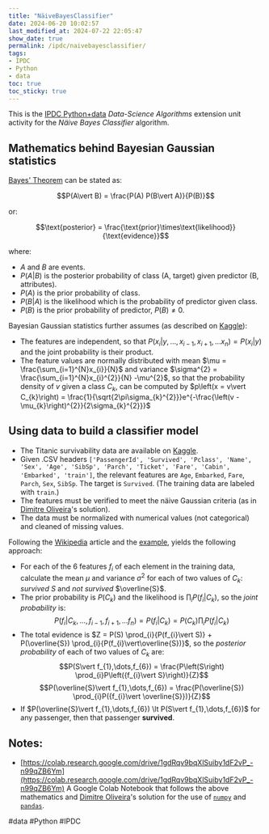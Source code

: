 ```yaml
---
title: "NäiveBayesClassifier"
date: 2024-06-20 10:02:57
last_modified_at: 2024-07-22 22:05:47
show_date: true
permalink: /ipdc/naivebayesclassifier/
tags:
- IPDC
- Python
- data
toc: true
toc_sticky: true
---
```

This is the [IPDC Python+data](https://sites.google.com/edc.org/ipdc/python-data) *Data-Science Algorithms* extension unit activity for the *Näive Bayes Classifier* algorithm.

## Mathematics behind Bayesian Gaussian statistics

[Bayes' Theorem](https://en.wikipedia.org/wiki/Bayes'_theorem#Statement_of_theorem) can be stated as:

$$P(A\vert B) = \frac{P(A) P(B\vert A)}{P(B)}$$

or:

$$\text{posterior} = \frac{\text{prior}\times\text{likelihood}}{\text{evidence}}$$

where:

- $A$ and $B$ are events.
- $P(A\vert B)$ is the posterior probability of class (A, target) given predictor (B, attributes).
- $P(A)$ is the prior probability of class.
- $P(B\vert A)$ is the likelihood which is the probability of predictor given class.
- $P(B)$ is the prior probability of predictor, $P(B)\ne0$.

Bayesian Gaussian statistics further assumes (as described on [Kaggle](https://www.kaggle.com/code/dimitreoliveira/naive-bayes-probabilistic-ml-titanic-survival)):

- The features are independent, so that $P\left(x_{i}\vert y, \dots, x_{i-1}, x_{i+1}, \dots x_{n}\right) = P\left(x_{i}\vert y\right)$ and the joint probability is their product.
- The feature values are normally distributed with mean $\mu = \frac{\sum_{i=1}^{N}x_{i}}{N}$ and variance $\sigma^{2} = \frac{\sum_{i=1}^{N}x_{i}^{2}}{N} -\mu^{2}$, so that the probability density of $v$ given a class $C_{k}$, can be computed by $p\left(x = v\vert C_{k}\right) = \frac{1}{\sqrt{2\pi\sigma_{k}^{2}}}e^{-\frac{\left(v - \mu_{k}\right)^{2}}{2\sigma_{k}^{2}}}$

## Using data to build a classifier model

- The Titanic survivability data are available on [Kaggle](https://www.kaggle.com/c/titanic).
- Given .CSV headers `['PassengerId', 'Survived', 'Pclass', 'Name', 'Sex', 'Age', 'SibSp', 'Parch', 'Ticket', 'Fare', 'Cabin', 'Embarked', 'train']`, the relevant features are `Age`, `Embarked`, `Fare`, `Parch`, `Sex`, `SibSp`. The target is `Survived`. (The training data are labeled with `train`.)
- The features must be verified to meet the näive Gaussian criteria (as in [Dimitre Oliveira](https://www.kaggle.com/code/dimitreoliveira/naive-bayes-probabilistic-ml-titanic-survival#Distribution-study)'s solution).
- The data must be normalized with numerical values (not categorical) and cleaned of missing values.

Following the [Wikipedia](https://en.wikipedia.org/wiki/Naive_Bayes_classifier#Gaussian_naive_Bayes) article and the [example](https://en.wikipedia.org/wiki/Naive_Bayes_classifier#Person_classification), yields the following approach:

- For each of the 6 features $f_{i}$ of each element in the training data, calculate the mean $\mu$ and variance $\sigma^{2}$ for each of two values of $C_k$: *survived* $S$ and *not survived* $\overline{S}$.
- The prior probability is $P(C_{k})$ and the likelihood is $\prod_{i}P({f_{i}\vert C_{k}})$, so the *joint probability* is: $$P\left(f_{i}\vert C_{k}, \dots, f_{i-1}, f_{i+1}, \dots f_{n}\right) = P\left(f_{i}\vert C_{k}\right) = P\left(C_{k}\right) \prod_{i}P\left({f_{i}\vert C_{k}}\right)$$
- The total evidence is $Z = P(S) \prod_{i}{P(f_{i}\vert S)} + P(\overline{S}) \prod_{i}{P(f_{i}\vert\overline{S})}$, so the *posterior probability* of each of two values of $C_k$ are: $$P(S\vert f_{1},\dots,f_{6}) = \frac{P\left(S\right) \prod_{i}P\left({f_{i}\vert S}\right)}{Z}$$ $$P(\overline{S}\vert f_{1},\dots,f_{6}) = \frac{P(\overline{S}) \prod_{i}P({f_{i}\vert \overline{S}})}{Z}$$
- If $P(\overline{S}\vert f_{1},\dots,f_{6}) \lt P(S\vert f_{1},\dots,f_{6})$ for any passenger, then that passenger **survived**.

## Notes:

- [https://colab.research.google.com/drive/1gdRqv9bqXlSuiby1dF2vP_-n99qZB6Ym](https://colab.research.google.com/drive/1gdRqv9bqXlSuiby1dF2vP_-n99qZB6Ym) A Google Colab Notebook that follows the above mathematics and [Dimitre Oliveira](https://www.kaggle.com/code/dimitreoliveira/naive-bayes-probabilistic-ml-titanic-survival#Distribution-study)'s solution for the use of [`numpy`](https://numpy.org/) and [`pandas`](https://pandas.pydata.org/).

#data #Python #IPDC